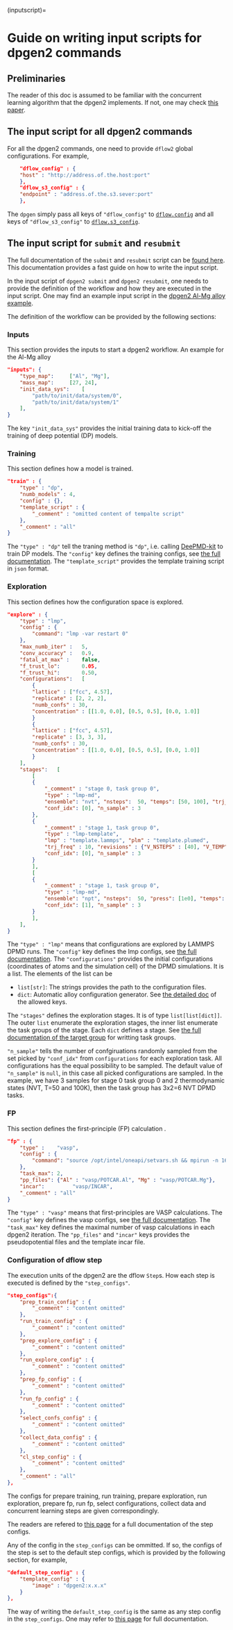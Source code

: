 (inputscript)=
# Guide on writing input scripts for dpgen2 commands

## Preliminaries

The reader of this doc is assumed to be familiar with the concurrent learning algorithm that the dpgen2 implements. If not, one may check [this paper](https://doi.org/10.1016/j.cpc.2020.107206).

## The input script for all dpgen2 commands

For all the dpgen2 commands, one need to provide `dflow2` global configurations. For example,
```json
    "dflow_config" : {
	"host" : "http://address.of.the.host:port"
    },
    "dflow_s3_config" : {
	"endpoint" : "address.of.the.s3.sever:port"
    },
```
The `dpgen` simply pass all keys of `"dflow_config"` to [`dflow.config`](https://deepmodeling.com/dflow/dflow.html#dflow.config.set_config) and all keys of `"dflow_s3_config"` to [`dflow.s3_config`](https://deepmodeling.com/dflow/dflow.html#dflow.utils.set_s3_config). 


## The input script for `submit` and `resubmit`

The full documentation of the `submit` and `resubmit` script can be [found here](submitargs). This documentation provides a fast guide on how to write the input script.

In the input script of `dpgen2 submit` and `dpgen2 resubmit`, one needs to provide the definition of the workflow and how they are executed in the input script. One may find an example input script in the [dpgen2 Al-Mg alloy example](../examples/almg/input.json).

The definition of the workflow can be provided by the following sections:

### Inputs

This section provides the inputs to start a dpgen2 workflow. An example for the Al-Mg alloy 
```json
"inputs": {
	"type_map":		["Al", "Mg"],
	"mass_map":		[27, 24],
	"init_data_sys":	[
		"path/to/init/data/system/0",
		"path/to/init/data/system/1"
	],
}
```
The key `"init_data_sys"` provides the initial training data to kick-off the training of deep potential (DP) models.


### Training

This section defines how a model is trained. 
```json
"train" : {
	"type" : "dp",
	"numb_models" : 4,
	"config" : {},
	"template_script" : {
		"_comment" : "omitted content of tempalte script"
	},
	"_comment" : "all"
}
```
The `"type" : "dp"` tell the traning method is `"dp"`, i.e. calling [DeePMD-kit](https://github.com/deepmodeling/deepmd-kit) to train DP models. 
The `"config"` key defines the training configs, see [the full documentation](rundptrainargs). 
The `"template_script"` provides the template training script in `json` format. 


### Exploration

This section defines how the configuration space is explored. 
```json
"explore" : {
	"type" : "lmp",
	"config" : {
		"command": "lmp -var restart 0"
	},
	"max_numb_iter" :	5,
	"conv_accuracy" :	0.9,
	"fatal_at_max" :	false,
	"f_trust_lo":		0.05,
	"f_trust_hi":		0.50,
	"configurations":	[
		{
		"lattice" : ["fcc", 4.57],
		"replicate" : [2, 2, 2],
		"numb_confs" : 30,
		"concentration" : [[1.0, 0.0], [0.5, 0.5], [0.0, 1.0]]
		}
		{
		"lattice" : ["fcc", 4.57],
		"replicate" : [3, 3, 3],
		"numb_confs" : 30,
		"concentration" : [[1.0, 0.0], [0.5, 0.5], [0.0, 1.0]]
		}
	],
	"stages":	[
	    [
		{
		    "_comment" : "stage 0, task group 0",
		    "type" : "lmp-md",
		    "ensemble": "nvt", "nsteps":  50, "temps": [50, 100], "trj_freq": 10,
		    "conf_idx": [0], "n_sample" : 3
		},
		{
		    "_comment" : "stage 1, task group 0",
		    "type" : "lmp-template",
		    "lmp" : "template.lammps", "plm" : "template.plumed", 
		    "trj_freq" : 10, "revisions" : {"V_NSTEPS" : [40], "V_TEMP" : [150, 200]},
		    "conf_idx": [0], "n_sample" : 3
		}
	    ],
	    [
		{
		    "_comment" : "stage 1, task group 0",
		    "type" : "lmp-md",
		    "ensemble": "npt", "nsteps":  50, "press": [1e0], "temps": [50, 100, 200], "trj_freq": 10,
		    "conf_idx": [1], "n_sample" : 3
		}
	    ],
	],
}
```
The `"type" : "lmp"` means that configurations are explored by LAMMPS DPMD runs. 
The `"config"` key defines the lmp configs, see [the full documentation](runlmpargs). 
The `"configurations"` provides the initial configurations (coordinates of atoms and the simulation cell) of the DPMD simulations. It is a list. The elements of the list can be 

- `list[str]`: The strings provides the path to the configuration files.
- `dict`: Automatic alloy configuration generator. See [the detailed doc](alloy_configs) of the allowed keys.

The `"stages"` defines the exploration stages. It is of type `list[list[dict]]`. The outer `list` enumerate the exploration stages, the inner list enumerate the task groups of the stage. Each `dict` defines a stage. See [the full documentation of the target group](task_group_configs) for writting task groups.

`"n_sample"` tells the number of confgiruations randomly sampled from the set picked by `"conf_idx"` from `configurations` for each exploration task. All configurations has the equal possibility to be sampled. The default value of `"n_sample"` is `null`, in this case all picked configurations are sampled. In the example, we have 3 samples for stage 0 task group 0 and 2 thermodynamic states (NVT, T=50 and 100K), then the task group has 3x2=6 NVT DPMD tasks.


### FP

This section defines the first-principle (FP) calculation . 

```json
"fp" : {
	"type" :	"vasp",
	"config" : {
		"command": "source /opt/intel/oneapi/setvars.sh && mpirun -n 16 vasp_std"
	},
	"task_max":	2,
	"pp_files":	{"Al" : "vasp/POTCAR.Al", "Mg" : "vasp/POTCAR.Mg"},
	"incar":         "vasp/INCAR",
	"_comment" : "all"
}
```
The `"type" : "vasp"` means that first-principles are VASP calculations. 
The `"config"` key defines the vasp configs, see [the full documentation](runvaspargs). 
The `"task_max"` key defines the maximal number of vasp calculations in each dpgen2 iteration.
The `"pp_files"` and `"incar"` keys provides the pseudopotential files and the template incar file.


### Configuration of dflow step

The execution units of the dpgen2 are the dflow `Step`s. How each step is executed is defined by the `"step_configs"`.
```json
"step_configs":{
	"prep_train_config" : {
		"_comment" : "content omitted"
	},
	"run_train_config" : {
		"_comment" : "content omitted"
	},
	"prep_explore_config" : {
		"_comment" : "content omitted"
	},
	"run_explore_config" : {
		"_comment" : "content omitted"
	},
	"prep_fp_config" : {
		"_comment" : "content omitted"
	},
	"run_fp_config" : {
		"_comment" : "content omitted"
	},
	"select_confs_config" : {
		"_comment" : "content omitted"
	},
	"collect_data_config" : {
		"_comment" : "content omitted"
	},
	"cl_step_config" : {
		"_comment" : "content omitted"
	},
	"_comment" : "all"
},
```
The configs for prepare training, run training, prepare exploration, run exploration, prepare fp, run fp, select configurations, collect data and concurrent learning steps are given correspondingly.

The readers are refered to [this page](stepconfigargs) for a full documentation of the step configs.

Any of the config in the `step_configs` can be ommitted. If so, the configs of the step is set to the default step configs, which is provided by the following section, for example,
```json
"default_step_config" : {
	"template_config" : {
	    "image" : "dpgen2:x.x.x"
	}
},
```
The way of writing the `default_step_config` is the same as any step config in the `step_configs`. One may refer to [this page](stepconfigargs) for full documentation.
